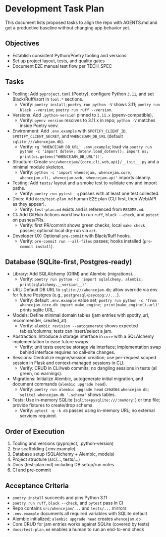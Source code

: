 # Development Task Plan

This document lists proposed tasks to align the repo with AGENTS.md and get a productive baseline without changing app behavior yet.

## Objectives
- Establish consistent Python/Poetry tooling and versions
- Set up project layout, tests, and quality gates
- Document E2E manual test flow per TECH_SPEC

## Tasks
- Tooling: Add `pyproject.toml` (Poetry), configure Python `3.11`, and set Black/Ruff/isort in `tool.*` sections.
  - Verify: `poetry install`; `poetry run python -V` shows 3.11; `poetry run black --version`; `poetry run ruff --version`.
- Versions: Add `.python-version` pinned to `3.11.x` (pyenv-compatible).
  - Verify: `pyenv version` resolves to 3.11.x in repo; `python -V` matches inside Poetry venv.
- Environment: Add `.env.example` with `SPOTIFY_CLIENT_ID`, `SPOTIFY_CLIENT_SECRET`, and `WHENCEJAM_DB_URL` (default `sqlite:///whencejam.db`).
  - Verify: `rg 'WHENCEJAM_DB_URL' .env.example`; load via `poetry run python -c 'import dotenv; dotenv.load_dotenv(); import os; print(os.getenv("WHENCEJAM_DB_URL"))'`.
- Structure: Create `src/whencejam/{core,cli,web,api}/__init__.py` and a minimal module skeleton.
  - Verify: `python -c 'import whencejam, whencejam.core, whencejam.cli, whencejam.web, whencejam.api'` imports cleanly.
- Testing: Add `tests/` layout and a smoke test to validate env and import paths.
  - Verify: `poetry run pytest -q` passes with at least one test collected.
- Docs: Add `docs/test-plan.md` human E2E plan (CLI first, then Web/API as they appear).
  - Verify: `test-plan.md` exists and is referenced from `README.md`.
- CI: Add GitHub Actions workflow to run `ruff`, `black --check`, and `pytest` on pushes/PRs.
  - Verify: first PR/commit shows green checks; local `make check` passes; optional local dry-run via `act`.
- Developer UX: Optional `pre-commit` with Black/Ruff hooks.
  - Verify: `pre-commit run --all-files` passes; hooks installed (`pre-commit install`).

## Database (SQLite-first, Postgres-ready)
- Library: Add SQLAlchemy (ORM) and Alembic (migrations).
  - Verify: `poetry run python -c 'import sqlalchemy, alembic; print(sqlalchemy.__version__)'`.
- URL: Default DB URL to `sqlite:///whencejam.db`; allow override via env for future Postgres (e.g., `postgresql+psycopg://...`).
  - Verify: default `.env.example` value set; `poetry run python -c 'from whencejam.core.db import make_engine; print(make_engine().url)'` prints sqlite URL.
- Models: Define minimal domain tables (jam entries with spotify_url, recommender, created_at).
  - Verify: `alembic revision --autogenerate` shows expected tables/columns; tests can insert/select a jam.
- Abstraction: Introduce a storage interface in `core` with a SQLAlchemy implementation to ease future swaps.
  - Verify: unit tests exercise storage via interface; implementation swap behind interface requires no call-site changes.
- Sessions: Centralize engine/session creation; use per-request scoped session in Flask and context-managed sessions in CLI.
  - Verify: CRUD in CLI/web commits; no dangling sessions in tests (all green, no warnings).
- Migrations: Initialize Alembic, autogenerate initial migration, and document commands (`alembic upgrade head`).
  - Verify: `poetry run alembic upgrade head` creates `whencejam.db`; `sqlite3 whencejam.db '.schema'` shows tables.
- Tests: Use in-memory SQLite (`sqlite+pysqlite:///:memory:`) or tmp file; provide fixtures to create/drop schema.
  - Verify: `pytest -q -k db` passes using in-memory URL; no external services required.

## Order of Execution
1) Tooling and versions (pyproject, .python-version)
2) Env scaffolding (.env.example)
3) Database setup (SQLAlchemy + Alembic, models)
4) Project structure (src/…, tests/…)
5) Docs (test-plan.md) including DB setup/run notes
6) CI and pre-commit

## Acceptance Criteria
- `poetry install` succeeds and pins Python 3.11
- `poetry run ruff`, `black --check`, and `pytest` pass in CI
- Repo contains `src/whencejam/...` and `tests/...` mirrors
- `.env.example` documents all required variables with SQLite default
- Alembic initialized; `alembic upgrade head` creates `whencejam.db`
- Core CRUD for jam entries works against SQLite (covered by tests)
- `docs/test-plan.md` enables a human to run an end-to-end check
